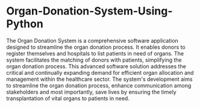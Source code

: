 # Organ-Donation-System-Using-Python
The Organ Donation System is a comprehensive software application designed to streamline 
the organ donation process. It enables donors to register themselves and hospitals to list patients 
in need of organs. The system facilitates the matching of donors with patients, simplifying the 
organ donation process.
This advanced software solution addresses the critical and continually expanding demand for 
efficient organ allocation and management within the healthcare sector. The system's 
development aims to streamline the organ donation process, enhance communication among 
stakeholders and most importantly, save lives by ensuring the timely transplantation of vital 
organs to patients in need.
